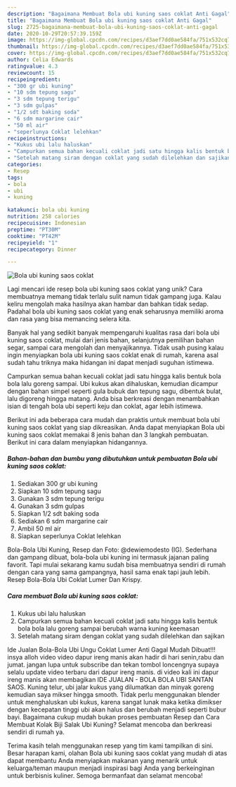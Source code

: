 ```yaml
---
description: "Bagaimana Membuat Bola ubi kuning saos coklat Anti Gagal"
title: "Bagaimana Membuat Bola ubi kuning saos coklat Anti Gagal"
slug: 2725-bagaimana-membuat-bola-ubi-kuning-saos-coklat-anti-gagal
date: 2020-10-29T20:57:39.159Z
image: https://img-global.cpcdn.com/recipes/d3aef7dd0ae584fa/751x532cq70/bola-ubi-kuning-saos-coklat-foto-resep-utama.jpg
thumbnail: https://img-global.cpcdn.com/recipes/d3aef7dd0ae584fa/751x532cq70/bola-ubi-kuning-saos-coklat-foto-resep-utama.jpg
cover: https://img-global.cpcdn.com/recipes/d3aef7dd0ae584fa/751x532cq70/bola-ubi-kuning-saos-coklat-foto-resep-utama.jpg
author: Celia Edwards
ratingvalue: 4.3
reviewcount: 15
recipeingredient:
- "300 gr ubi kuning"
- "10 sdm tepung sagu"
- "3 sdm tepung terigu"
- "3 sdm gulpas"
- "1/2 sdt baking soda"
- "6 sdm margarine cair"
- "50 ml air"
- "seperlunya Coklat lelehkan"
recipeinstructions:
- "Kukus ubi lalu haluskan"
- "Campurkan semua bahan kecuali coklat jadi satu hingga kalis bentuk bola bola lalu goreng sampai berubah warna kuning keemasan"
- "Setelah matang siram dengan coklat yang sudah dilelehkan dan sajikan"
categories:
- Resep
tags:
- bola
- ubi
- kuning

katakunci: bola ubi kuning 
nutrition: 258 calories
recipecuisine: Indonesian
preptime: "PT30M"
cooktime: "PT42M"
recipeyield: "1"
recipecategory: Dinner

---
```



![Bola ubi kuning saos coklat](https://img-global.cpcdn.com/recipes/d3aef7dd0ae584fa/751x532cq70/bola-ubi-kuning-saos-coklat-foto-resep-utama.jpg)

Lagi mencari ide resep bola ubi kuning saos coklat yang unik? Cara membuatnya memang tidak terlalu sulit namun tidak gampang juga. Kalau keliru mengolah maka hasilnya akan hambar dan bahkan tidak sedap. Padahal bola ubi kuning saos coklat yang enak seharusnya memiliki aroma dan rasa yang bisa memancing selera kita.

Banyak hal yang sedikit banyak mempengaruhi kualitas rasa dari bola ubi kuning saos coklat, mulai dari jenis bahan, selanjutnya pemilihan bahan segar, sampai cara mengolah dan menyajikannya. Tidak usah pusing kalau ingin menyiapkan bola ubi kuning saos coklat enak di rumah, karena asal sudah tahu triknya maka hidangan ini dapat menjadi suguhan istimewa.

Campurkan semua bahan kecuali coklat jadi satu hingga kalis bentuk bola bola lalu goreng sampai. Ubi kukus akan dihaluskan, kemudian dicampur dengan bahan simpel seperti gula bubuk dan tepung sagu, dibentuk bulat, lalu digoreng hingga matang. Anda bisa berkreasi dengan menambahkan isian di tengah bola ubi seperti keju dan coklat, agar lebih istimewa.


Berikut ini ada beberapa cara mudah dan praktis untuk membuat bola ubi kuning saos coklat yang siap dikreasikan. Anda dapat menyiapkan Bola ubi kuning saos coklat memakai 8 jenis bahan dan 3 langkah pembuatan. Berikut ini cara dalam menyiapkan hidangannya.

<!--inarticleads1-->

##### Bahan-bahan dan bumbu yang dibutuhkan untuk pembuatan Bola ubi kuning saos coklat:

1. Sediakan 300 gr ubi kuning
1. Siapkan 10 sdm tepung sagu
1. Gunakan 3 sdm tepung terigu
1. Gunakan 3 sdm gulpas
1. Siapkan 1/2 sdt baking soda
1. Sediakan 6 sdm margarine cair
1. Ambil 50 ml air
1. Siapkan seperlunya Coklat lelehkan


Bola-Bola Ubi Kuning, Resep dan Foto: @dewiemodesto (IG). Sederhana dan gampang dibuat, bola-bola ubi kuning ini termasuk jajanan paling favorit. Tapi mulai sekarang kamu sudah bisa membuatnya sendiri di rumah dengan cara yang sama gampangnya, hasil sama enak tapi jauh lebih. Resep Bola-Bola Ubi Coklat Lumer Dan Krispy. 

<!--inarticleads2-->

##### Cara membuat Bola ubi kuning saos coklat:

1. Kukus ubi lalu haluskan
1. Campurkan semua bahan kecuali coklat jadi satu hingga kalis bentuk bola bola lalu goreng sampai berubah warna kuning keemasan
1. Setelah matang siram dengan coklat yang sudah dilelehkan dan sajikan


Ide Jualan Bola-Bola Ubi Ungu Coklat Lumer Anti Gagal Mudah Dibuat!!! insya alloh video video dapur ireng manis akan hadir di hari senin,rabu dan jumat. jangan lupa untuk subscribe dan tekan tombol loncengnya supaya selalu update video terbaru dari dapur ireng manis. di video kali ini dapur ireng manis akan membagikan IDE JUALAN - BOLA BOLA UBI SANTAN SAOS. Kuning telur, ubi jalar kukus yang dilumatkan dan minyak goreng kemudian saya mikser hingga smooth. Tidak perlu menggunakan blender untuk menghaluskan ubi kukus, karena sangat lunak maka ketika dimikser dengan kecepatan tinggi ubi akan halus dan berubah menjadi seperti bubur bayi. Bagaimana cukup mudah bukan proses pembuatan Resep dan Cara Membuat Kolak Biji Salak Ubi Kuning? Selamat mencoba dan berkreasi sendiri di rumah ya. 

Terima kasih telah menggunakan resep yang tim kami tampilkan di sini. Besar harapan kami, olahan Bola ubi kuning saos coklat yang mudah di atas dapat membantu Anda menyiapkan makanan yang menarik untuk keluarga/teman maupun menjadi inspirasi bagi Anda yang berkeinginan untuk berbisnis kuliner. Semoga bermanfaat dan selamat mencoba!

